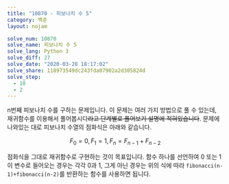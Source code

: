 ```yaml
---
title: "10870 - 피보나치 수 5"
category: 백준
layout: nojam

solve_num: 10870
solve_name: 피보나치 수 5
solve_lang: Python 3
solve_diff: 27
solve_date: "2020-03-28 18:17:02"
solve_share: 118973549dc243fda07902a2d305824d
solve_step:
  - 10
  - 2
---
```


n번째 피보나치 수를 구하는 문제입니다. 이 문제는 여러 가지 방법으로 풀 수 있는데, 재귀함수를 이용해서 풀어봅시다~~라고 단계별로 풀어보기 설명에 적혀있습니다~~. 문제에 나와있는 대로 피보나치 수열의 점화식은 아래와 같습니다.

$$
F_0=0,F_1=1,F_n=F_{n-1}+F_{n-2}
$$

점화식을 그대로 재귀함수로 구현하는 것이 목표입니다. 함수 하나를 선언하여 0 또는 1이 변수로 들어오는 경우는 각각 0과 1, 그게 아닌 경우는 위의 식에 따라 `fibonacci(n-1)+fibonacci(n-2)`를 반환하는 함수를 사용하면 됩니다.
